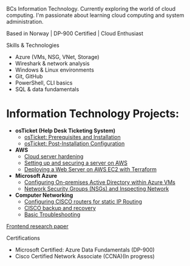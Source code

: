 BCs Information Technology. Currently exploring the world of cloud computing. I'm passionate about learning cloud computing and system administration.

Based in Norway | DP-900 Certified | Cloud Enthusiast

Skills & Technologies
- Azure (VMs, NSG, VNet, Storage)
- Wireshark & network analysis
- Windows & Linux environments
- Git, GitHub
- PowerShell, CLI basics
- SQL & data fundamentals

<h1> Information Technology Projects:</h1>

- <b>osTicket (Help Desk Ticketing System)</b>
  - [osTicket: Prerequisites and Installation](https://github.com/rubentotterman/osTicket-Prerequisites-and-Installation)
  - [osTicket: Post-Installation Configuration](https://github.com/rubentotterman/post-install-config-/tree/main)
- <b>AWS</b>
  - [Cloud server hardening](https://github.com/rubentotterman/cloud-server-hardening.git)
  - [Setting up and securing a server on AWS](https://github.com/rubentotterman/aws_server.git)
  - [Deploying a Web Server on AWS EC2 with Terraform](https://github.com/rubentotterman/cloud-ec2-terraform-nginx/tree/main)
- <b>Microsoft Azure</b>
  - [Configuring On-premises Active Directory within Azure VMs](https://github.com/rubentotterman/on-prem-ad/tree/main)
  - [Network Security Groups (NSGs) and Inspecting Network](https://github.com/rubentotterman/azure-network)
- <b>Computer Networking</b>
  - [Configuring CISCO routers for static IP Routing](https://github.com/rubentotterman/ip-routing)
  - [CISCO backup and recovery](https://github.com/rubentotterman/ciscorouter-backup-recovery)
  - [Basic Troubleshooting](https://github.com/rubentotterman/basic-cisco-troubleshooting)


[Frontend research paper](https://github.com/rubentotterman/Exam-Submission-for-PJ6100)
  


Certifications
- Microsoft Certified: Azure Data Fundamentals (DP-900)
- Cisco Certified Network Associate (CCNA)(In progress)



